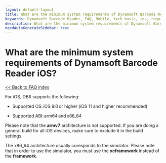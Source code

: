 ```yaml
---
layout: default-layout
title: What are the minimum system requirements of Dynamsoft Barcode Reader iOS?
keywords: Dynamsoft Barcode Reader, FAQ, Mobile, tech basic, ios, requirements
description: What are the minimum system requirements of Dynamsoft Barcode Reader iOS?
needAutoGenerateSidebar: true
---
```


# What are the minimum system requirements of Dynamsoft Barcode Reader iOS?

[<< Back to FAQ index](index.md)

For iOS, DBR supports the following:

* Supported OS: iOS 9.0 or higher (iOS 11 and higher recommended)

* Supported ABI: arm64 and x86_64

Please note that the **armv7** architecture is not supported. If you are doing a general build for all iOS devices, make sure to exclude it in the build settings.

The x86_64 architecture usually coresponds to the simulator. Please note that in order to use the simulator, you must use the **xcframework** instead of the **framework**.
